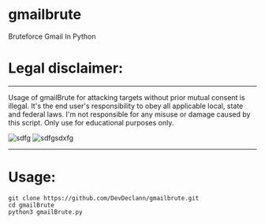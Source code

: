 # gmailbrute
Bruteforce Gmail In Python

<h1>Legal disclaimer:</h1>
<hr>

Usage of gmailBrute for attacking targets without prior mutual consent is illegal. It's the end user's responsibility to obey all applicable local, state and federal laws. I'm not responsible for any misuse or damage caused by this script. Only use for educational purposes only.


![sdfg](https://user-images.githubusercontent.com/62638427/109288385-ab04c000-7889-11eb-8f39-3bfdd5339a81.jpg)
![sdfgsdxfg](https://user-images.githubusercontent.com/62638427/109288399-adffb080-7889-11eb-8d64-f361d233bcda.jpg)
<hr>

<h1>Usage:</h1>
<pre><code>git clone https://github.com/DevDeclann/gmailbrute.git
cd gmailBrute
python3 gmailBrute.py
</code></pre>
